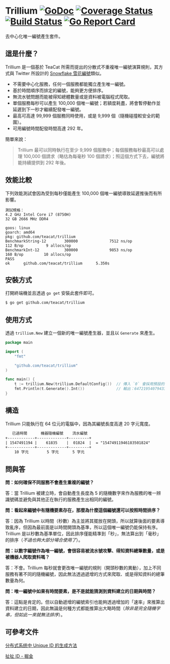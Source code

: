 # Trillium [![GoDoc](https://godoc.org/github.com/teacat/trillium?status.svg)](https://godoc.org/github.com/teacat/trillium) [![Coverage Status](https://coveralls.io/repos/github/teacat/trillium/badge.svg?branch=master)](https://coveralls.io/github/teacat/trillium?branch=master) [![Build Status](https://travis-ci.org/teacat/trillium.svg?branch=master)](https://travis-ci.org/teacat/trillium) [![Go Report Card](https://goreportcard.com/badge/github.com/teacat/trillium)](https://goreportcard.com/report/github.com/teacat/trillium)

去中心化唯一編號產生套件。

## 這是什麼？

Trillium 是一個基於 TeaCat 所需而提出的分散式不重複唯一編號演算規則，其方式與 Twitter 所設計的 [Snowflake 雪花編號](https://developer.twitter.com/en/docs/basics/twitter-ids.html)類似。

-   不需要中心化服務，任何一個服務都能獨立產生唯一編號。
-   基於時間順序而排定的編號，能夠更方便排序。
-   無流水號問題而能被得知總體數量或是資料被電腦程式爬取。
-   單個服務每秒可以產生 100,000 個唯一編號；若額度耗盡，將會暫停動作並延遲到下一秒才繼續配發唯一編號。
-   最高可高達 99,999 個服務同時使用，或是 9,999 個（隨機碰撞較安全的範圍）。
-   可用編號時間配發時間高達 292 年。

簡單來說：

> Trillium 最可以同時執行在至少 9,999 個服務中；每個服務每秒最高可以處理 100,000 個請求（略估為每毫秒 100 個請求）；照這個方式下去，編號將能持續提供到 292 年後。

## 效能比較

下列效能測試會因為受到每秒僅能產生 100,000 個唯一編號導致延遲推後而有所影響。

```
測試規格：
4.2 GHz Intel Core i7 (8750H)
32 GB 2666 MHz DDR4

goos: linux
goarch: amd64
pkg: github.com/teacat/trillium
BenchmarkString-12        300000              7512 ns/op             112 B/op          9 allocs/op
BenchmarkInt-12           300000              9853 ns/op             160 B/op         10 allocs/op
PASS
ok      github.com/teacat/trillium      5.350s
```

## 安裝方式

打開終端機並且透過 `go get` 安裝此套件即可。

```bash
$ go get github.com/teacat/trillium
```

## 使用方式

透過 `trillium.New` 建立一個新的唯一編號產生器，並且以 `Generate` 來產生。

```go
package main

import (
	"fmt"

	"github.com/teacat/trillium"
)

func main() {
	t := trillium.New(trillium.DefaultConfig())  // 傳入 `0` 會採用預設的起始日期，亦能自訂。
	fmt.Println(t.Generate().Int())              // 輸出：647219540794334229
}
```

## 構造

Trillium 只能執行在 64 位元的電腦中，因為其編號長度高達 20 字元寬度。

```txt
   已過時間      機器隨機編號    流水編號
+------------+-------------+---------+
| 1547491194 |    61835    |  01824  |  = "15474911946183501824"
+------------+-------------+---------+
    10 字元        5 字元      5 字元
```

## 問與答

**問：如何確保不同服務不會產生重複的編號？**

答：當 Trillium 被建立時，會自動產生長度為 5 的隨機數字來作為服務的唯一辨識號碼並避免與其他正在執行的服務產生出相同的編號。

**問：看起來編號中有隨機要素存在，那麼為什麼這個編號還可以按照時間排序？**

答：因為 Trillium 以時間（秒數）為主並將其擺放在開頭，所以就算後面的要素導致亂序，但因為最前面是以時間開頭為基準，所以這個唯一編號仍能保持有序。Trillium 是以秒數為基準單位，因此排序僅能精準到「秒」，無法算出到「毫秒」的排序（_不過也夠大部分場合使用了_）。

**問：以數字編號作為唯一編號，會很容易被流水號攻擊、得知資料總筆數量，或是被機器人爬取資料嗎？**

答：不會。Trillium 每秒就會更改唯一編號的規則（開頭秒數的異動），加上不同服務有著不同的隨機編號，因此無法透過遞增的方式來爬取、或是得知資料的總筆數量為何。

**問：唯一編號中如果有時間要素，是不是就能猜測到資料建立的日期與時間？**

答：這點是肯定的。但以自動遞增的編號索引也能夠透過增加的「速率」來推算出資料建立的日期，因此無論是何種方式都能推算出大略時間（_除非是完全隨機字串，但如此一來就無法排序_）。

## 可參考文件

[分布式系统中 Unique ID 的生成方法](https://darktea.github.io/notes/2013/12/08/Unique-ID)

[扯扯 ID - 掘金](https://juejin.im/post/593d0821128fe1006ae47e3c)
